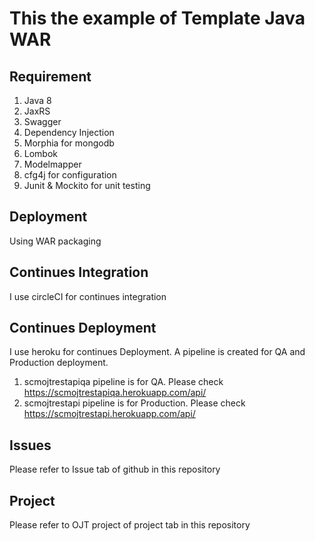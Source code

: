 # This the example of Template Java WAR

## Requirement
1. Java 8
2. JaxRS
3. Swagger
4. Dependency Injection
5. Morphia for mongodb
6. Lombok
7. Modelmapper
8. cfg4j for configuration
9. Junit & Mockito for unit testing

## Deployment
Using WAR packaging

## Continues Integration
I use circleCI for continues integration

## Continues Deployment
I use heroku for continues Deployment.
A pipeline is created for QA and Production deployment.
1. scmojtrestapiqa pipeline is for QA. Please check https://scmojtrestapiqa.herokuapp.com/api/
2. scmojtrestapi pipeline is for Production. Please check https://scmojtrestapi.herokuapp.com/api/

## Issues
Please refer to Issue tab of github in this repository

## Project
Please refer to OJT project of project tab in this repository

